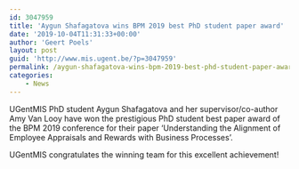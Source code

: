 ```yaml
---
id: 3047959
title: 'Aygun Shafagatova wins BPM 2019 best PhD student paper award'
date: '2019-10-04T11:31:33+00:00'
author: 'Geert Poels'
layout: post
guid: 'http://www.mis.ugent.be/?p=3047959'
permalink: /aygun-shafagatova-wins-bpm-2019-best-phd-student-paper-award/
categories:
    - News
---
```


UGentMIS PhD student Aygun Shafagatova and her supervisor/co-author Amy Van Looy have won the prestigious PhD student best paper award of the BPM 2019 conference for their paper ‘Understanding the Alignment of Employee Appraisals and Rewards with Business Processes’.

UGentMIS congratulates the winning team for this excellent achievement!